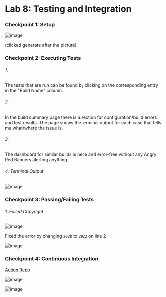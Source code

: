 # Lab 8: Testing and Integration

### Checkpoint 1: Setup
![image](https://user-images.githubusercontent.com/10250444/179250041-22b3eb91-b97e-4280-8186-fcdd6f3fddc2.png)

(clicked generate after the picture)

### Checkpoint 2: Executing Tests

###### 1.
The tests that are run can be found by clicking on the corresponding entry in the "Build Name" column.

###### 2.
In the build summary page there is a section for configuration/build errors and test results. The page shows the terminal output for each case that tells me what/where the issue is.

###### 3.
The dashboard for similar builds is nece and error-free without any Angry Red Banners alerting anything.

###### 4. Terminal Output
![image](https://user-images.githubusercontent.com/10250444/179262183-28437d1a-e150-4a53-b54d-7a0a60a00d23.png)

### Checkpoint 3: Passing/Failing Tests

###### 1. Failed Copyright
![image](https://user-images.githubusercontent.com/10250444/179263510-3a6b5885-925b-4fe9-ae93-7cfe213bbd5e.png)

Fixed the error by changing `2020` to `2022` on line 2

![image](https://user-images.githubusercontent.com/10250444/179264135-e28fc8e3-3126-43ae-adb1-1cc3ca5c3b37.png)

### Checkpoint 4: Continuous Integration
[Action Repo](https://github.com/Xyrothyl/lab8_4/actions)

![image](https://user-images.githubusercontent.com/10250444/179274235-8a3fa174-99ad-49ba-af61-e1e44b9c3b87.png)

![image](https://user-images.githubusercontent.com/10250444/179274540-1cdfaed4-daa1-4ec4-bcae-256c80960b32.png)
